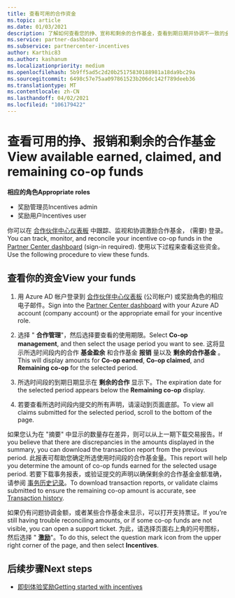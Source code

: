 ```yaml
---
title: 查看可用的合作资金
ms.topic: article
ms.date: 01/03/2021
description: 了解如何查看您的挣、宣称和剩余的合作基金，查看到期日期并协调不一致的金额。
ms.service: partner-dashboard
ms.subservice: partnercenter-incentives
author: Karthic83
ms.author: kashanum
ms.localizationpriority: medium
ms.openlocfilehash: 5b9ff5ad5c2d20b25175830188981a18da9bc29a
ms.sourcegitcommit: 6498c57e75aa097861523b206dc142f789deeb36
ms.translationtype: MT
ms.contentlocale: zh-CN
ms.lasthandoff: 04/02/2021
ms.locfileid: "106179422"
---
```

# <a name="view-available-earned-claimed-and-remaining-co-op-funds"></a><span data-ttu-id="1221f-103">查看可用的挣、报销和剩余的合作基金</span><span class="sxs-lookup"><span data-stu-id="1221f-103">View available earned, claimed, and remaining co-op funds</span></span>

<span data-ttu-id="1221f-104">**相应的角色**</span><span class="sxs-lookup"><span data-stu-id="1221f-104">**Appropriate roles**</span></span>

- <span data-ttu-id="1221f-105">奖励管理员</span><span class="sxs-lookup"><span data-stu-id="1221f-105">Incentives admin</span></span>
- <span data-ttu-id="1221f-106">奖励用户</span><span class="sxs-lookup"><span data-stu-id="1221f-106">Incentives user</span></span>

<span data-ttu-id="1221f-107">你可以在 [合作伙伴中心仪表板](https://partner.microsoft.com/dashboard/) 中跟踪、监视和协调激励合作基金， (需要) 登录。</span><span class="sxs-lookup"><span data-stu-id="1221f-107">You can track, monitor, and reconcile your incentive co-op funds in the [Partner Center dashboard](https://partner.microsoft.com/dashboard/) (sign-in required).</span></span> <span data-ttu-id="1221f-108">使用以下过程来查看这些资金。</span><span class="sxs-lookup"><span data-stu-id="1221f-108">Use the following procedure to view these funds.</span></span>

## <a name="view-your-funds"></a><span data-ttu-id="1221f-109">查看你的资金</span><span class="sxs-lookup"><span data-stu-id="1221f-109">View your funds</span></span>

1. <span data-ttu-id="1221f-110">用 Azure AD 帐户登录到 [合作伙伴中心仪表板](https://partner.microsoft.com/dashboard/) (公司帐户) 或奖励角色的相应电子邮件。</span><span class="sxs-lookup"><span data-stu-id="1221f-110">Sign into the [Partner Center dashboard](https://partner.microsoft.com/dashboard/) with your Azure AD account (company account) or the appropriate email for your incentive role.</span></span>

2. <span data-ttu-id="1221f-111">选择 " **合作管理**"，然后选择要查看的使用期限。</span><span class="sxs-lookup"><span data-stu-id="1221f-111">Select **Co-op management**, and then select the usage period you want to see.</span></span> <span data-ttu-id="1221f-112">这将显示所选时间段内的合作 **基金盈余** 和合作基金 **报销** 量以及 **剩余的合作基金** 。</span><span class="sxs-lookup"><span data-stu-id="1221f-112">This will display amounts for **Co-op earned**, **Co-op claimed**, and **Remaining co-op** for the selected period.</span></span>

3. <span data-ttu-id="1221f-113">所选时间段的到期日期显示在 **剩余的合作** 显示下。</span><span class="sxs-lookup"><span data-stu-id="1221f-113">The expiration date for the selected period appears below the **Remaining co-op** display.</span></span>  

4. <span data-ttu-id="1221f-114">若要查看所选时间段内提交的所有声明，请滚动到页面底部。</span><span class="sxs-lookup"><span data-stu-id="1221f-114">To view all claims submitted for the selected period, scroll to the bottom of the page.</span></span>

<span data-ttu-id="1221f-115">如果您认为在 "摘要" 中显示的数量存在差异，则可以从上一期下载交易报告。</span><span class="sxs-lookup"><span data-stu-id="1221f-115">If you believe that there are discrepancies in the amounts displayed in the summary, you can download the transaction report from the previous period.</span></span> <span data-ttu-id="1221f-116">此报表可帮助您确定所选使用时间段的合作基金量。</span><span class="sxs-lookup"><span data-stu-id="1221f-116">This report will help you determine the amount of co-op funds earned for the selected usage period.</span></span> <span data-ttu-id="1221f-117">若要下载事务报表，或验证提交的声明以确保剩余的合作基金金额准确，请参阅 [事务历史记录](./payout-statement.md#transaction-history)。</span><span class="sxs-lookup"><span data-stu-id="1221f-117">To download transaction reports, or validate claims submitted to ensure the remaining co-op amount is accurate, see [Transaction history](./payout-statement.md#transaction-history).</span></span>

<span data-ttu-id="1221f-118">如果仍有问题协调金额，或者某些合作基金未显示，可以打开支持票证。</span><span class="sxs-lookup"><span data-stu-id="1221f-118">If you’re still having trouble reconciling amounts, or if some co-op funds are not visible, you can open a support ticket.</span></span> <span data-ttu-id="1221f-119">为此，请选择页面右上角的问号图标，然后选择 " **激励**"。</span><span class="sxs-lookup"><span data-stu-id="1221f-119">To do this, select the question mark icon from the upper right corner of the page, and then select **Incentives**.</span></span>

## <a name="next-steps"></a><span data-ttu-id="1221f-120">后续步骤</span><span class="sxs-lookup"><span data-stu-id="1221f-120">Next steps</span></span>

- [<span data-ttu-id="1221f-121">即刻体验奖励</span><span class="sxs-lookup"><span data-stu-id="1221f-121">Getting started with incentives</span></span>](incentives-get-started-intro.md)